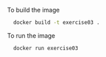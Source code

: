 To build the image

```bash
  docker build -t exercise03 .
```

To run the image

```bash
  docker run exercise03
```
